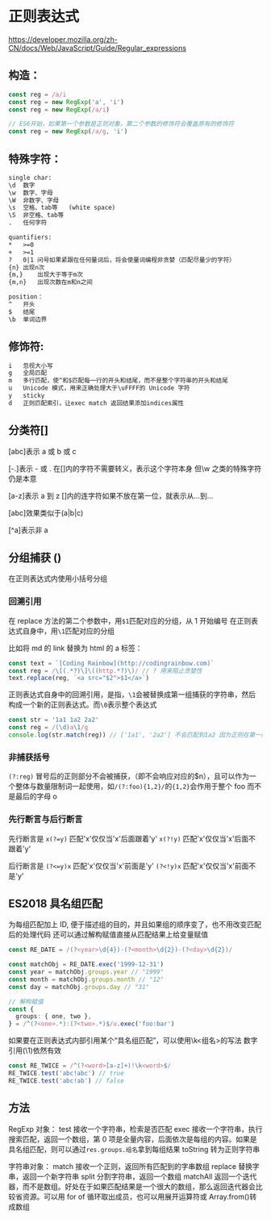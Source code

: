 # 正则表达式

https://developer.mozilla.org/zh-CN/docs/Web/JavaScript/Guide/Regular_expressions

## 构造：

```ts
const reg = /a/i
const reg = new RegExp('a', 'i')
const reg = new RegExp(/a/i)

// ES6开始，如果第一个参数是正则对象，第二个参数的修饰符会覆盖原有的修饰符
const reg = new RegExp(/a/g, 'i')
```

## 特殊字符：

```txt
single char:
\d  数字
\w  数字、字母
\W  非数字、字母
\s  空格、tab等   (white space)
\S  非空格、tab等
.   任何字符

quantifiers:
*   >=0
+   >=1
?   0|1 问号如果紧跟在任何量词后，将会使量词编程非贪婪（匹配尽量少的字符）
{n} 出现n次
{m,}    出现大于等于m次
{m,n}   出现次数在m和n之间

position：
^   开头
$   结尾
\b  单词边界
```

## 修饰符:

```txt
i   忽视大小写
g   全局匹配
m   多行匹配，使^和$匹配每一行的开头和结尾，而不是整个字符串的开头和结尾
u   Unicode 模式，用来正确处理大于\uFFFF的 Unicode 字符
y   sticky
d   正则匹配索引，让exec match 返回结果添加indices属性
```

## 分类符[]

[abc]表示 a 或 b 或 c

[-.]表示 - 或 . 在[]内的字符不需要转义，表示这个字符本身
但\w 之类的特殊字符仍是本意

[a-z]表示 a 到 z []内的连字符如果不放在第一位，就表示从...到...

[abc]效果类似于(a|b|c)

[^a]表示非 a

## 分组捕获 ()

在正则表达式内使用小括号分组

### 回溯引用

在 replace 方法的第二个参数中，用`$1`匹配对应的分组，从 1 开始编号
在正则表达式自身中，用`\1`匹配对应的分组

比如将 md 的 link 替换为 html 的 a 标签：

```ts
const text = `[Coding Rainbow](http://codingrainbow.com)`
const reg = /\[(.*?)\]\((http.*?)\)/ // ? 用来阻止贪婪性
text.replace(reg, `<a src="$2">$1</a>`)
```

正则表达式自身中的回溯引用，是指，`\1`会被替换成第一组捕获的字符串，然后构成一个新的正则表达式。而`\0`表示整个表达式

```ts
const str = '1a1 1a2 2a2'
const reg = /(\d)a\1/g
console.log(str.match(reg)) // ['1a1', '2a2'] 不会匹配到1a2 因为正则在第一组匹配到1后会成为/(\d)a1/, 在第一组匹配到2后会成为/(\d)a2/
```

### 非捕获括号

`(?:reg)` 冒号后的正则部分不会被捕获，（即不会响应对应的$n），且可以作为一个整体与数量限制词一起使用，如`/(?:foo){1,2}/`的`{1,2}`会作用于整个 foo 而不是最后的字母 o

### 先行断言与后行断言

先行断言是
`x(?=y)` 匹配'x'仅仅当'x'后面跟着'y'
`x(?!y)` 匹配'x'仅仅当'x'后面不跟着'y'

后行断言是
`(?<=y)x` 匹配'x'仅仅当'x'前面是'y'
`(?<!y)x` 匹配'x'仅仅当'x'前面不是'y'

## ES2018 具名组匹配

为每组匹配加上 ID, 便于描述组的目的，并且如果组的顺序变了，也不用改变匹配后的处理代码
还可以通过解构赋值直接从匹配结果上给变量赋值

```ts
const RE_DATE = /(?<year>\d{4})-(?<month>\d{2})-(?<day>\d{2})/

const matchObj = RE_DATE.exec('1999-12-31')
const year = matchObj.groups.year // "1999"
const month = matchObj.groups.month // "12"
const day = matchObj.groups.day // "31"

// 解构赋值
const {
  groups: { one, two },
} = /^(?<one>.*):(?<two>.*)$/u.exec('foo:bar')
```

如果要在正则表达式内部引用某个“具名组匹配”，可以使用\k<组名>的写法 数字引用(\1)依然有效

```ts
const RE_TWICE = /^(?<word>[a-z]+)!\k<word>$/
RE_TWICE.test('abc!abc') // true
RE_TWICE.test('abc!ab') // false
```

## 方法

RegExp 对象：
test 接收一个字符串，检索是否匹配
exec 接收一个字符串，执行搜索匹配，返回一个数组，第 0 项是全量内容，后面依次是每组的内容。如果是具名组匹配，则可以通过`res.groups.组名`拿到每组结果
toString 转为正则字符串

字符串对象：
match 接收一个正则，返回所有匹配到的字串数组
replace 替换字串，返回一个新字符串
split 分割字符串，返回一个数组
matchAll 返回一个迭代器，而不是数组。好处在于如果匹配结果是一个很大的数组，那么返回迭代器会比较省资源。可以用 for of 循环取出成员，也可以用展开运算符或 Array.from()转成数组
